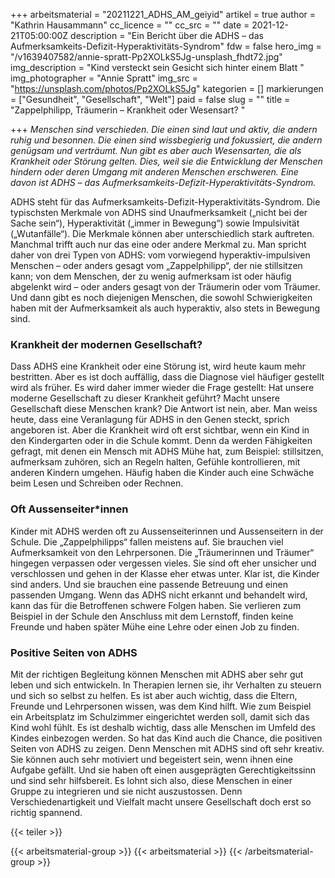 +++
arbeitsmaterial = "20211221_ADHS_AM_geiyid"
artikel = true
author = "Kathrin Hausammann"
cc_licence = ""
cc_src = ""
date = 2021-12-21T05:00:00Z
description = "Ein Bericht über die ADHS – das Aufmerksamkeits-Defizit-Hyperaktivitäts-Syndrom"
fdw = false
hero_img = "/v1639407582/annie-spratt-Pp2XOLkS5Jg-unsplash_fhdt72.jpg"
img_description = "Kind versteckt sein Gesicht sich hinter einem Blatt "
img_photographer = "Annie Spratt"
img_src = "https://unsplash.com/photos/Pp2XOLkS5Jg"
kategorien = []
markierungen = ["Gesundheit", "Gesellschaft", "Welt"]
paid = false
slug = ""
title = "Zappelphilipp, Träumerin – Krankheit oder Wesensart? "

+++
_Menschen sind verschieden. Die einen sind laut und aktiv, die andern ruhig und besonnen. Die einen sind wissbegierig und fokussiert, die andern genügsam und verträumt. Nun gibt es aber auch Wesensarten, die als Krankheit oder Störung gelten. Dies, weil sie die Entwicklung der Menschen hindern oder deren Umgang mit anderen Menschen erschweren. Eine davon ist ADHS – das Aufmerksamkeits-Defizit-Hyperaktivitäts-Syndrom._

ADHS steht für das Aufmerksamkeits-Defizit-Hyperaktivitäts-Syndrom. Die typischsten Merkmale von ADHS sind Unaufmerksamkeit („nicht bei der Sache sein“), Hyperaktivität („immer in Bewegung“) sowie Impulsivität („Wutanfälle“). Die Merkmale können aber unterschiedlich stark auftreten. Manchmal trifft auch nur das eine oder andere Merkmal zu. Man spricht daher von drei Typen von ADHS: vom vorwiegend hyperaktiv-impulsiven Menschen – oder anders gesagt vom „Zappelphilipp“, der nie stillsitzen kann; von dem Menschen, der zu wenig aufmerksam ist oder häufig abgelenkt wird – oder anders gesagt von der Träumerin oder vom Träumer. Und dann gibt es noch diejenigen Menschen, die sowohl Schwierigkeiten haben mit der Aufmerksamkeit als auch hyperaktiv, also stets in Bewegung sind.

### Krankheit der modernen Gesellschaft?

Dass ADHS eine Krankheit oder eine Störung ist, wird heute kaum mehr bestritten. Aber es ist doch auffällig, dass die Diagnose viel häufiger gestellt wird als früher. Es wird daher immer wieder die Frage gestellt: Hat unsere moderne Gesellschaft zu dieser Krankheit geführt? Macht unsere Gesellschaft diese Menschen krank? Die Antwort ist nein, aber. Man weiss heute, dass eine Veranlagung für ADHS in den Genen steckt, sprich angeboren ist. Aber die Krankheit wird oft erst sichtbar, wenn ein Kind in den Kindergarten oder in die Schule kommt. Denn da werden Fähigkeiten gefragt, mit denen ein Mensch mit ADHS Mühe hat, zum Beispiel: stillsitzen, aufmerksam zuhören, sich an Regeln halten, Gefühle kontrollieren, mit anderen Kindern umgehen. Häufig haben die Kinder auch eine Schwäche beim Lesen und Schreiben oder Rechnen.

### Oft Aussenseiter*innen

Kinder mit ADHS werden oft zu Aussenseiterinnen und Aussenseitern in der Schule. Die „Zappelphilipps“ fallen meistens auf. Sie brauchen viel Aufmerksamkeit von den Lehrpersonen. Die „Träumerinnen und Träumer“ hingegen verpassen oder vergessen vieles. Sie sind oft eher unsicher und verschlossen und gehen in der Klasse eher etwas unter. Klar ist, die Kinder sind anders. Und sie brauchen eine passende Betreuung und einen passenden Umgang. Wenn das ADHS nicht erkannt und behandelt wird, kann das für die Betroffenen schwere Folgen haben. Sie verlieren zum Beispiel in der Schule den Anschluss mit dem Lernstoff, finden keine Freunde und haben später Mühe eine Lehre oder einen Job zu finden.

### Positive Seiten von ADHS

Mit der richtigen Begleitung können Menschen mit ADHS aber sehr gut leben und sich entwickeln. In Therapien lernen sie, ihr Verhalten zu steuern und sich so selbst zu helfen. Es ist aber auch wichtig, dass die Eltern, Freunde und Lehrpersonen wissen, was dem Kind hilft. Wie zum Beispiel ein Arbeitsplatz im Schulzimmer eingerichtet werden soll, damit sich das Kind wohl fühlt. Es ist deshalb wichtig, dass alle Menschen im Umfeld des Kindes einbezogen werden. So hat das Kind auch die Chance, die positiven Seiten von ADHS zu zeigen. Denn Menschen mit ADHS sind oft sehr kreativ. Sie können auch sehr motiviert und begeistert sein, wenn ihnen eine Aufgabe gefällt. Und sie haben oft einen ausgeprägten Gerechtigkeitssinn und sind sehr hilfsbereit. Es lohnt sich also, diese Menschen in einer Gruppe zu integrieren und sie nicht auszustossen. Denn Verschiedenartigkeit und Vielfalt macht unsere Gesellschaft doch erst so richtig spannend.

{{< teiler >}}

{{< arbeitsmaterial-group >}}
{{< arbeitsmaterial >}}
{{< /arbeitsmaterial-group >}}
